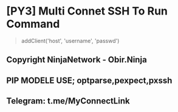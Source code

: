# [PY3] Multi Connet SSH To Run Command

> addClient('host', 'username', 'passwd')

Copyright NinjaNetwork - Obir.Ninja
---
PIP MODELE USE; optparse,pexpect,pxssh
---
Telegram: t.me/MyConnectLink
---
